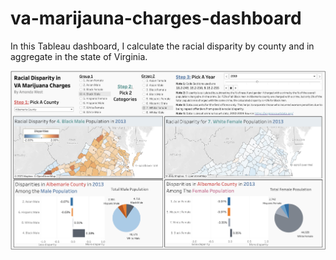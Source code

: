 # va-marijauna-charges-dashboard
In this Tableau dashboard, I calculate the racial disparity by county and in aggregate in the state of Virginia.

![dashboard](./images/dashboard_image.png)